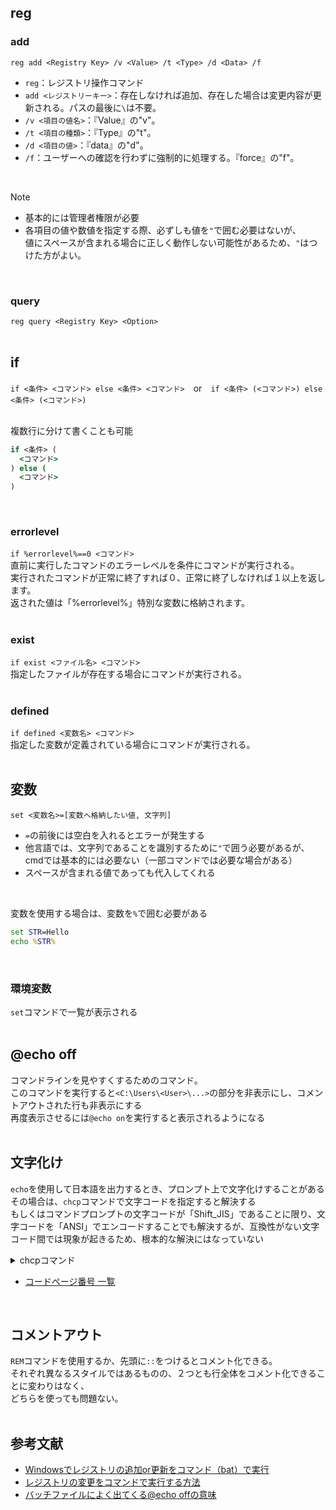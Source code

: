 ## reg
### add
`reg add <Registry Key> /v <Value> /t <Type> /d <Data> /f`<br>
- `reg`：レジストリ操作コマンド<br>
- `add <レジストリーキー>`：存在しなければ追加、存在した場合は変更内容が更新される。パスの最後に`\`は不要。<br>
- `/v <項目の値名>`：『Value』の"v"。<br>
- `/t <項目の種類>`：『Type』の"t"。<br>
- `/d <項目の値>`：『data』の"d"。<br>
- `/f`：ユーザーへの確認を行わずに強制的に処理する。『force』の"f"。<br>
<br>

> [!Note]
> - 基本的には管理者権限が必要
> - 各項目の値や数値を指定する際、必ずしも値を`"`で囲む必要はないが、<br>値にスペースが含まれる場合に正しく動作しない可能性があるため、`"`はつけた方がよい。
<br>

### query
`reg query <Registry Key> <Option>`<br>
<br>

## if
`if <条件> <コマンド> else <条件> <コマンド>`　or　`if <条件> (<コマンド>) else <条件> (<コマンド>)`<br>
<br>

複数行に分けて書くことも可能
```cmd
if <条件> (
  <コマンド>
) else (
  <コマンド>
)
```
<br>

### errorlevel
`if %errorlevel%==0 <コマンド>`<br>
直前に実行したコマンドのエラーレベルを条件にコマンドが実行される。<br>
実行されたコマンドが正常に終了すれば０、正常に終了しなければ１以上を返します。<br>
返された値は「%errorlevel%」特別な変数に格納されます。<br>
<br>

### exist
`if exist <ファイル名> <コマンド>`<br>
指定したファイルが存在する場合にコマンドが実行される。<br>
<br>

### defined
`if defined <変数名> <コマンド>`<br>
指定した変数が定義されている場合にコマンドが実行される。<br>
<br>

## 変数
`set <変数名>=[変数へ格納したい値, 文字列]`
- `=`の前後には空白を入れるとエラーが発生する
- 他言語では、文字列であることを識別するために`"`で囲う必要があるが、cmdでは基本的には必要ない（一部コマンドでは必要な場合がある）
- スペースが含まれる値であっても代入してくれる
<br>

変数を使用する場合は、変数を`%`で囲む必要がある
```cmd
set STR=Hello
echo %STR%
```
<br>

### 環境変数
`set`コマンドで一覧が表示される<br>
<br>

## @echo off
コマンドラインを見やすくするためのコマンド。<br>
このコマンドを実行すると`<C:\Users\<User>\...>`の部分を非表示にし、コメントアウトされた行も非表示にする<br>
再度表示させるには`@echo on`を実行すると表示されるようになる<br>
<br>

## 文字化け
`echo`を使用して日本語を出力するとき、プロンプト上で文字化けすることがある<br>
その場合は、`chcp`コマンドで文字コードを指定すると解決する<br>
もしくはコマンドプロンプトの文字コードが「Shift_JIS」であることに限り、文字コードを「ANSI」でエンコードすることでも解決するが、互換性がない文字コード間では現象が起きるため、根本的な解決にはなっていない<br>

<details>
<summary>chcpコマンド</summary>
  
構文：`chcp <コードページ番号>`
  
|コードページ番号|文字コード|
:-:|:-:
|932|shift-jis|
|1200|utf-16|
|51932|ecu-jp|
|65000|utf-7|
|65001|utf-8|
</details>

- [コードページ番号 一覧](https://learn.microsoft.com/ja-jp/windows/win32/intl/code-page-identifiers)

<br>

## コメントアウト
`REM`コマンドを使用するか、先頭に`::`をつけるとコメント化できる。<br>
それぞれ異なるスタイルではあるものの、２つとも行全体をコメント化できることに変わりはなく、<br>
どちらを使っても問題ない。<br>
<br>

## 参考文献
- [Windowsでレジストリの追加or更新をコマンド（bat）で実行](https://qiita.com/waokitsune/items/e2c514530380564239b6)
- [レジストリの変更をコマンドで実行する方法](https://oozappase.com/windows/regcommand/)
- [バッチファイルによく出てくる@echo offの意味](https://qiita.com/Sanada-code/items/5d21d885b732e6fb0d03)
